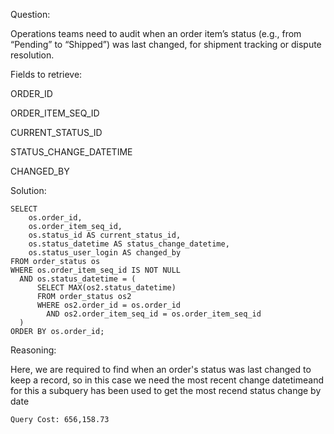 Question:

Operations teams need to audit when an order item’s status (e.g., from “Pending” to “Shipped”) was last changed, for shipment tracking or dispute resolution.

Fields to retrieve:

ORDER_ID

ORDER_ITEM_SEQ_ID

CURRENT_STATUS_ID

STATUS_CHANGE_DATETIME

CHANGED_BY

Solution:

```
SELECT
    os.order_id,
    os.order_item_seq_id,
    os.status_id AS current_status_id,
    os.status_datetime AS status_change_datetime,
    os.status_user_login AS changed_by
FROM order_status os
WHERE os.order_item_seq_id IS NOT NULL
  AND os.status_datetime = (
      SELECT MAX(os2.status_datetime)
      FROM order_status os2
      WHERE os2.order_id = os.order_id
        AND os2.order_item_seq_id = os.order_item_seq_id
  )
ORDER BY os.order_id;
```
Reasoning:

Here, we are required to find when an order's status was last changed to keep a record, so in this case we need the most recent change datetimeand for this a subquery has been used to get the most recend status change by date

```
Query Cost: 656,158.73
```
